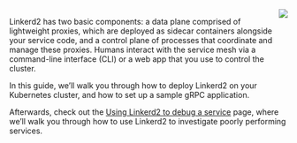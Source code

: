 <img align="right" src="https://conduit.io/images/conduit-primary-white.svg" />

Linkerd2 has two basic components: a data plane comprised of lightweight proxies, which are deployed as sidecar containers alongside your service code, and a control plane of processes that coordinate and manage these proxies. Humans interact with the service mesh via a command-line interface (CLI) or a web app that you use to control the cluster.

In this guide, we’ll walk you through how to deploy Linkerd2 on your Kubernetes cluster, and how to set up a sample gRPC application.

Afterwards, check out the [Using Linkerd2 to debug a service](https://linkerd.io/2/debugging-an-app/) page, where we’ll walk you through how to use Linkerd2 to investigate poorly performing services.
